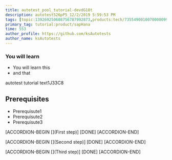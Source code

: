 ```yaml
---
title: autotest_pool_tutorial-devdG18t
description: autotest526pP5_12/2/2019 5:59:53 PM
tags: [topic:139269250608756787992873,products:tech/73554900100700000996,tutorial:experience/advanced]
primary_tag: tutorial:product/sapHana
time: 553
author_profile: https://github.com/ksAutotests
author_name: ksAutotests
---
```

### You will learn
- You will learn this
- and that

autotest tutorial text1J33C8

## Prerequisites
- Prerequisute1
- Prerequisute2
- Prerequisute3

[ACCORDION-BEGIN [](First step)]
[DONE]
[ACCORDION-END]

[ACCORDION-BEGIN [](Second step)]
[DONE]
[ACCORDION-END]

[ACCORDION-BEGIN [](Third step)]
[DONE]
[ACCORDION-END]

